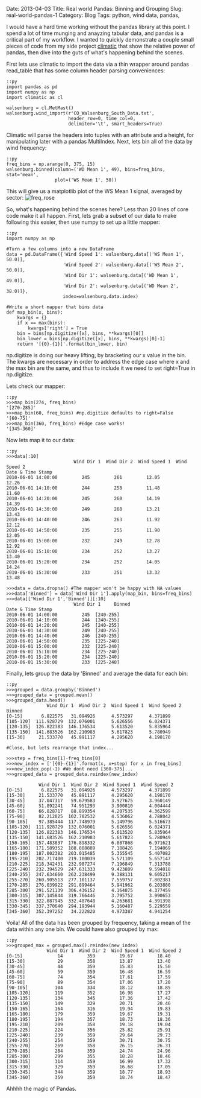 Date: 2013-04-03
Title: Real world Pandas: Binning and Grouping
Slug: real-world-pandas-1
Category: Blog
Tags: python, wind data, pandas, 

I would have a hard time working without the pandas library at this point. I spend a lot of time munging and anayzing tabular data, and pandas is a critical part of my workflow. I wanted to quickly demonstrate a couple small pieces of code from my side project [climatic](https://github.com/wrobstory/climatic) that show the relative power 
of pandas, then dive into the guts of what's happening behind the scenes. 

First lets use climatic to import the data via a thin wrapper around pandas read_table that has some column header parsing conveniences: 

    ::py
    import pandas as pd
    import numpy as np
    import climatic as cl

    walsenburg = cl.MetMast()
    walsenburg.wind_import(r'CO_Walsenburg_South_Data.txt', 
                           header_row=0, time_col=0, 
                           delimiter='\t', smart_headers=True)
                           
Climatic will parse the headers into tuples with an attribute and a height, for manipulating later with a pandas MultiIndex. Next, lets bin all of the data by wind frequency:

    ::py
    freq_bins = np.arange(0, 375, 15)
    walsenburg.binned(column=('WD Mean 1', 49), bins=freq_bins, stat='mean', 
                      plot=('WS Mean 1', 50))

This will give us a matplotlib plot of the WS Mean 1 signal, averaged by sector: 
![freq_rose](http://farm9.staticflickr.com/8242/8618644004_4863172421_o.png)

So, what's happening behind the scenes here? Less than 20 lines of core code make it all happen. First, lets grab a subset of our data to make following this easier, then use numpy to set up a little mapper: 

    ::py
    import numpy as np
    
    #Turn a few columns into a new DataFrame
    data = pd.DataFrame({'Wind Speed 1': walsenburg.data[('WS Mean 1', 50.0)], 
                         'Wind Speed 2': walsenburg.data[('WS Mean 2', 50.0)], 
                         'Wind Dir 1': walsenburg.data[('WD Mean 1', 49.0)],
                         'Wind Dir 2': walsenburg.data[('WD Mean 2', 38.0)]}, 
                         index=walsenburg.data.index)
    
    #Write a short mapper that bins data
    def map_bin(x, bins):
        kwargs = {}
        if x == max(bins):
            kwargs['right'] = True
        bin = bins[np.digitize([x], bins, **kwargs)[0]]
        bin_lower = bins[np.digitize([x], bins, **kwargs)[0]-1]
        return '[{0}-{1}]'.format(bin_lower, bin)
        
np.digitize is doing our heavy lifting, by bracketing our x value in the bin. The kwargs are necessary in order to address the edge case where x and the max bin are the same, and thus to include it we need to set right=True in np.digitize.

Lets check our mapper: 

    ::py
    >>>map_bin(274, freq_bins)
    '[270-285]'
    >>>map_bin(60, freq_bins) #np.digitize defaults to right=False
    '[60-75]'
    >>>map_bin(360, freq_bins) #Edge case works!
    '[345-360]'
    
Now lets map it to our data:

    ::py
    >>>data[:10]
                             Wind Dir 1  Wind Dir 2  Wind Speed 1  Wind Speed 2
    Date & Time Stamp                                                      
    2010-06-01 14:00:00         245         261         12.05         12.26
    2010-06-01 14:10:00         244         258         11.48         11.60
    2010-06-01 14:20:00         245         260         14.19         14.39
    2010-06-01 14:30:00         249         268         13.21         13.43
    2010-06-01 14:40:00         246         263         11.92         12.12
    2010-06-01 14:50:00         235         255         11.90         12.05
    2010-06-01 15:00:00         232         249         12.78         12.92
    2010-06-01 15:10:00         234         252         13.27         13.40
    2010-06-01 15:20:00         234         252         14.05         14.24
    2010-06-01 15:30:00         233         251         13.32         13.48
    
    >>>data = data.dropna() #The mapper won't be happy with NA values
    >>>data['Binned'] = data['Wind Dir 1'].apply(map_bin, bins=freq_bins)
    >>>data[['Wind Dir 1','Binned']][:10]
                             Wind Dir 1     Binned
    Date & Time Stamp                         
    2010-06-01 14:00:00         245  [240-255]
    2010-06-01 14:10:00         244  [240-255]
    2010-06-01 14:20:00         245  [240-255]
    2010-06-01 14:30:00         249  [240-255]
    2010-06-01 14:40:00         246  [240-255]
    2010-06-01 14:50:00         235  [225-240]
    2010-06-01 15:00:00         232  [225-240]
    2010-06-01 15:10:00         234  [225-240]
    2010-06-01 15:20:00         234  [225-240]
    2010-06-01 15:30:00         233  [225-240]
    
Finally, lets group the data by 'Binned' and average the data for each bin: 

    ::py
    >>>grouped = data.groupby('Binned')
    >>>grouped_data = grouped.mean()
    >>>grouped_data.head() 
                   Wind Dir 1  Wind Dir 2  Wind Speed 1  Wind Speed 2
    Binned                                                       
    [0-15]       6.822575   31.094926      4.573297      4.371899
    [105-120]  111.928729  132.076001      5.626556      6.024371
    [120-135]  126.822383  146.176534      5.613520      5.835964
    [135-150]  141.683526  162.210983      5.617823      5.780949
    [15-30]     21.533770   45.891117      4.295620      4.198170
    
    #Close, but lets rearrange that index...
    
    >>>step = freq_bins[1]-freq_bins[0]
    >>>new_index = ['[{0}-{1}]'.format(x, x+step) for x in freq_bins]
    >>>new_index.pop(-1) #We dont need [360-375]...
    >>>grouped_data = grouped_data.reindex(new_index)
    
                Wind Dir 1  Wind Dir 2  Wind Speed 1  Wind Speed 2
    [0-15]       6.822575   31.094926      4.573297      4.371899
    [15-30]     21.533770   45.891117      4.295620      4.198170
    [30-45]     37.047317   59.679583      3.927675      3.960149
    [45-60]     51.892241   74.951293      3.900810      4.004444
    [60-75]     66.828717   88.899354      4.207535      4.362599
    [75-90]     82.212025  102.702532      4.536062      4.788042
    [90-105]    97.385444  117.748979      5.149796      5.516673
    [105-120]  111.928729  132.076001      5.626556      6.024371
    [120-135]  126.822383  146.176534      5.613520      5.835964
    [135-150]  141.683526  162.210983      5.617823      5.780949
    [150-165]  157.483837  176.898332      6.887868      6.971621
    [165-180]  171.589352  188.888889      7.188426      7.194069
    [180-195]  187.002382  203.015485      5.355545      5.407082
    [195-210]  202.717400  219.100039      5.571109      5.657147
    [210-225]  218.342431  232.987274      7.196849      7.313788
    [225-240]  232.394529  247.631333      9.423809      9.594018
    [240-255]  247.634660  262.238499      9.388131      9.605217
    [255-270]  260.905513  277.101137      7.559757      7.802381
    [270-285]  276.039922  291.899464      5.941962      6.203880
    [285-300]  291.521139  306.436152      4.164875      4.377459
    [300-315]  307.145844  319.766446      3.795752      3.990653
    [315-330]  322.087945  332.487648      4.263681      4.391398
    [330-345]  337.370640  294.193944      5.160487      5.229559
    [345-360]  352.397252   34.222820      4.973387      4.941254

Voila! All of the data has been grouped by frequency, taking a mean of the data within any one bin. We could have also grouped by max: 

    ::py
    >>>grouped_max = grouped.max().reindex(new_index)
                   Wind Dir 1  Wind Dir 2  Wind Speed 1  Wind Speed 2
    [0-15]             14         359         19.67         18.40
    [15-30]            29         358         13.87         13.40
    [30-45]            44         359         15.83         15.50
    [45-60]            59         359         16.48         16.59
    [60-75]            74         354         17.61         17.59
    [75-90]            89         354         17.06         17.20
    [90-105]          104         334         18.12         18.85
    [105-120]         119         352         16.98         17.27
    [120-135]         134         345         17.36         17.42
    [135-150]         149         329         20.71         20.46
    [150-165]         164         316         19.94         19.83
    [165-180]         179         359         19.67         19.31
    [180-195]         194         357         18.73         18.36
    [195-210]         209         358         19.18         19.04
    [210-225]         224         356         25.82         25.91
    [225-240]         239         359         29.64         29.73
    [240-255]         254         359         30.71         30.75
    [255-270]         269         358         26.15         26.31
    [270-285]         284         359         24.74         24.96
    [285-300]         299         355         18.28         18.46
    [300-315]         314         359         16.99         17.32
    [315-330]         329         359         16.68         17.05
    [330-345]         344         359         18.77         18.93
    [345-360]         359         359         18.74         18.47
    
Ahhhh the magic of Pandas. 
